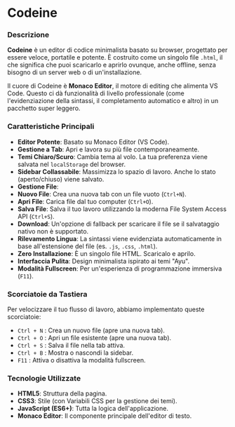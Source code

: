 
# Codeine

### Descrizione

**Codeine** è un editor di codice minimalista basato su browser, progettato per essere veloce, portatile e potente. È
costruito come un singolo file `.html`, il che significa che puoi scaricarlo e aprirlo ovunque, anche offline, senza
bisogno di un server web o di un'installazione.

Il cuore di Codeine è **Monaco Editor**, il motore di editing che alimenta VS Code. Questo ci dà funzionalità di livello
professionale (come l'evidenziazione della sintassi, il completamento automatico e altro) in un pacchetto super leggero.

### Caratteristiche Principali

* **Editor Potente**: Basato su Monaco Editor (VS Code).
* **Gestione a Tab**: Apri e lavora su più file contemporaneamente.
* **Temi Chiaro/Scuro**: Cambia tema al volo. La tua preferenza viene salvata nel `localStorage` del browser.
* **Sidebar Collassabile**: Massimizza lo spazio di lavoro. Anche lo stato (aperto/chiuso) viene salvato.
* **Gestione File**:
* **Nuovo File**: Crea una nuova tab con un file vuoto (`Ctrl+N`).
* **Apri File**: Carica file dal tuo computer (`Ctrl+O`).
* **Salva File**: Salva il tuo lavoro utilizzando la moderna File System Access API (`Ctrl+S`).
* **Download**: Un'opzione di fallback per scaricare il file se il salvataggio nativo non è supportato.
* **Rilevamento Lingua**: La sintassi viene evidenziata automaticamente in base all'estensione del file (es. `.js`,
`.css`, `.html`).
* **Zero Installazione**: È un singolo file HTML. Scaricalo e aprilo.
* **Interfaccia Pulita**: Design minimalista ispirato ai temi "Ayu".
* **Modalità Fullscreen**: Per un'esperienza di programmazione immersiva (`F11`).

### Scorciatoie da Tastiera

Per velocizzare il tuo flusso di lavoro, abbiamo implementato queste scorciatoie:

* `Ctrl + N` : Crea un nuovo file (apre una nuova tab).
* `Ctrl + O` : Apri un file esistente (apre una nuova tab).
* `Ctrl + S` : Salva il file nella tab attiva.
* `Ctrl + B` : Mostra o nascondi la sidebar.
* `F11` : Attiva o disattiva la modalità fullscreen.

### Tecnologie Utilizzate

* **HTML5**: Struttura della pagina.
* **CSS3**: Stile (con Variabili CSS per la gestione dei temi).
* **JavaScript (ES6+)**: Tutta la logica dell'applicazione.
* **Monaco Editor**: Il componente principale dell'editor di testo.
